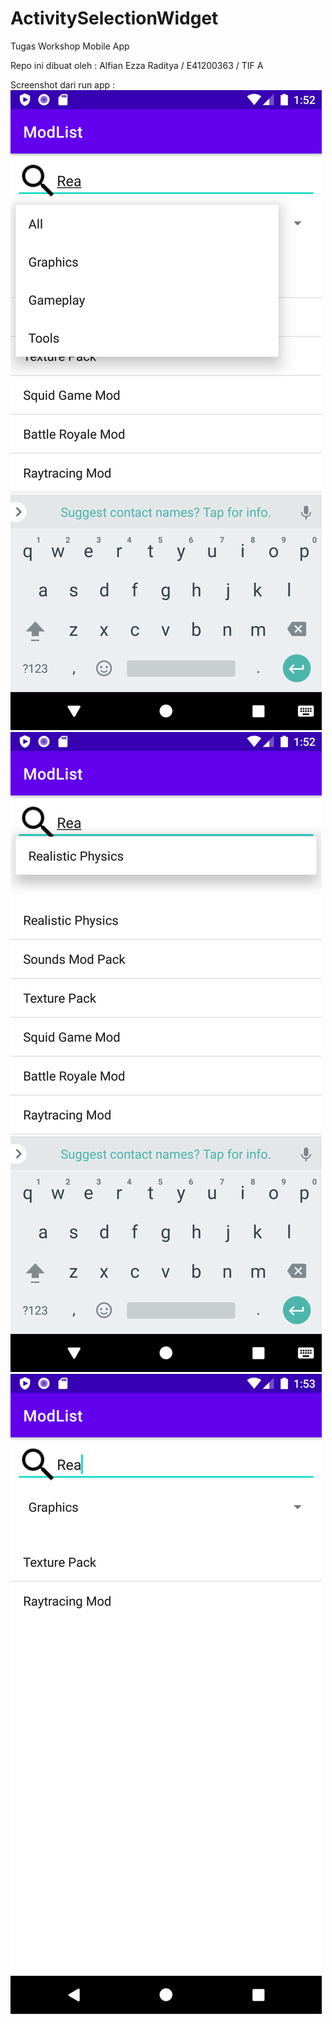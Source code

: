 # ActivitySelectionWidget
 Tugas Workshop Mobile App
 
 Repo ini dibuat oleh :
 Alfian Ezza Raditya / E41200363 / TIF A
 
 Screenshot dari run app :
 ![image](https://github.com/rianejakk/ActivitySelectionWidget/blob/main/spinner.png)
 ![image](https://github.com/rianejakk/ActivitySelectionWidget/blob/main/autocomplete.png)
 ![image](https://github.com/rianejakk/ActivitySelectionWidget/blob/main/filter.png)
